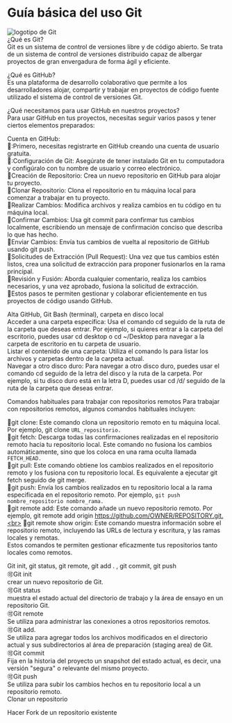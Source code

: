 # Guía básica del uso Git
![logotipo de Git](https://imgs.search.brave.com/R-cvEl8_gLFrgtnUfcTIwCcKWVaZuLAETrS_fgpuQ-g/rs:fit:860:0:0:0/g:ce/aHR0cHM6Ly9pbWFn/ZXMuaWNvbi1pY29u/cy5jb20vMjQxNS9Q/TkcvOTYvZ2l0X3Bs/YWluX3dvcmRtYXJr/X2xvZ29faWNvbl8x/NDY1MDgucG5n)<br>
¿Qué es Git?<br>
Git es un sistema de control de versiones libre y de código abierto. Se trata de un sistema de control de versiones distribuido capaz de albergar proyectos de gran envergadura de forma ágil y eficiente.

¿Qué es GitHub?<br>
Es una plataforma de desarrollo colaborativo que permite a los desarrolladores alojar, compartir y trabajar en proyectos de código fuente utilizado el sistema de control de versiones Git.

¿Qué necesitamos para usar GitHub en nuestros proyectos?<br>
Para usar GitHub en tus proyectos, necesitas seguir varios pasos y tener ciertos elementos preparados:

Cuenta en GitHub: <br>
🥇:Primero, necesitas registrarte en GitHub creando una cuenta de usuario gratuita.<br>
🥇:Configuración de Git: Asegúrate de tener instalado Git en tu computadora y configúralo con tu nombre de usuario y correo electrónico.<br>
🥇Creación de Repositorio: Crea un nuevo repositorio en GitHub para alojar tu proyecto.<br>
🥇Clonar Repositorio: Clona el repositorio en tu máquina local para comenzar a trabajar en tu proyecto.<br>
🥇Realizar Cambios: Modifica archivos y realiza cambios en tu código en tu máquina local.<br>
🥇Confirmar Cambios: Usa git commit para confirmar tus cambios localmente, escribiendo un mensaje de confirmación conciso que describa lo que has hecho.<br>
🥇Enviar Cambios: Envía tus cambios de vuelta al repositorio de GitHub usando git push.<br>
🥇Solicitudes de Extracción (Pull Request): Una vez que tus cambios estén listos, crea una solicitud de extracción para proponer fusionarlos en la rama principal.<br>
🥇Revisión y Fusión: Aborda cualquier comentario, realiza los cambios necesarios, y una vez aprobado, fusiona la solicitud de extracción.<br>
🥇Estos pasos te permiten gestionar y colaborar eficientemente en tus proyectos de código usando GitHub.<br>

 Alta GitHub, Git Bash (terminal), carpeta en disco local <br> 
Acceder a una carpeta específica: Usa el comando cd seguido de la ruta de la carpeta que deseas entrar. Por ejemplo, si quieres entrar a la carpeta del escritorio, puedes usar cd desktop o cd ~/Desktop para navegar a la carpeta de escritorio en tu carpeta de usuario.<br>
Listar el contenido de una carpeta: Utiliza el comando ls para listar los archivos y carpetas dentro de la carpeta actual.<br>
Navegar a otro disco duro: Para navegar a otro disco duro, puedes usar el comando cd seguido de la letra del disco y la ruta de la carpeta. Por ejemplo, si tu disco duro está en la letra D, puedes usar cd /d/ seguido de la ruta de la carpeta que deseas entrar.<br>

Comandos habituales para trabajar con repositorios remotos 
Para trabajar con repositorios remotos, algunos comandos habituales incluyen:

🥈git clone: Este comando clona un repositorio remoto en tu máquina local. Por ejemplo, git clone ```URL_repositorio.``` <br>
🥈git fetch: Descarga todas las confirmaciones realizadas en el repositorio remoto hacia tu repositorio local. Este comando no fusiona los cambios automáticamente, sino que los coloca en una rama oculta llamada ```FETCH_HEAD.``` <br>
🥈git pull: Este comando obtiene los cambios realizados en el repositorio remoto y los fusiona con tu repositorio local. Es equivalente a ejecutar git fetch seguido de git merge. <br>
🥈git push: Envía los cambios realizados en tu repositorio local a la rama especificada en el repositorio remoto. Por ejemplo, ```git push nombre_repositorio nombre_rama.```<br>
🥈git remote add: Este comando añade un nuevo repositorio remoto. Por ejemplo, git remote add origin https://github.com/OWNER/REPOSITORY.git.<br>
🥈git remote show origin: Este comando muestra información sobre el repositorio remoto, incluyendo las URLs de lectura y escritura, y las ramas locales y remotas.<br>
Estos comandos te permiten gestionar eficazmente tus repositorios tanto locales como remotos.

Git init, git status,  git remote, git add . , git commit, git push  <br>
🉑Git init <br>
crear un nuevo repositorio de Git.  <br>
🉑Git status  <br>
muestra el estado actual del directorio de trabajo y la área de ensayo en un repositorio Git.  <br>
🉑Git remote  <br>
 Se utiliza para administrar las conexiones a otros repositorios remotos. <br>
🉑Git add. <br>
 Se utiliza para agregar todos los archivos modificados en el directorio actual y sus subdirectorios al área de preparación (staging area) de Git.  <br>
🉑Git commit <br>
Fija en la historia del proyecto un snapshot del estado actual, es decir, una versión "segura" o relevante del mismo proyecto. <br>
🉑Git push  <br>
 Se utiliza para subir los cambios hechos en tu repositorio local a un repositorio remoto.  <br>
Clonar un repositorio


Hacer Fork de un repositorio existente
